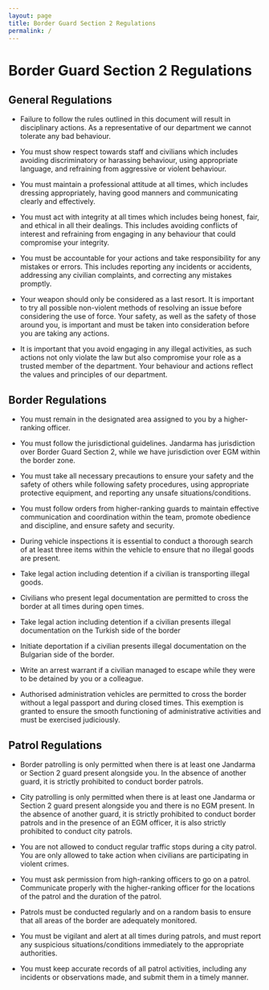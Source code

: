 ```yaml
---
layout: page
title: Border Guard Section 2 Regulations
permalink: /
---
```


# Border Guard Section 2 Regulations

## **General Regulations**

- Failure to follow the rules outlined in this document will result in disciplinary actions. As a representative of our department we cannot tolerate any bad behaviour.

- You must show respect towards staff and civilians which includes avoiding discriminatory or harassing behaviour, using appropriate language, and refraining from aggressive or violent behaviour.

- You must maintain a professional attitude at all times, which includes dressing appropriately, having good manners and communicating clearly and effectively.

- You must act with integrity at all times which includes being honest, fair, and ethical in all their dealings. This includes avoiding conflicts of interest and refraining from engaging in any behaviour that could compromise your integrity.

- You must be accountable for your actions and take responsibility for any mistakes or errors. This includes reporting any incidents or accidents, addressing any civilian complaints, and correcting any mistakes promptly.

- Your weapon should only be considered as a last resort. It is important to try all possible non-violent methods of resolving an issue before considering the use of force. Your safety, as well as the safety of those around you, is important and must be taken into consideration before you are taking any actions.

- It is important that you avoid engaging in any illegal activities, as such actions not only violate the law but also compromise your role as a trusted member of the department. Your behaviour and actions reflect the values and principles of our department.

## **Border Regulations**

- You must remain in the designated area assigned to you by a higher-ranking officer.

- You must follow the jurisdictional guidelines. Jandarma has jurisdiction over Border Guard Section 2, while we have jurisdiction over EGM within the border zone.

- You must take all necessary precautions to ensure your safety and the safety of others while following safety procedures, using appropriate protective equipment, and reporting any unsafe situations/conditions.

- You must follow orders from higher-ranking guards to maintain effective communication and coordination within the team, promote obedience and discipline, and ensure safety and security.

- During vehicle inspections it is essential to conduct a thorough search of at least three items within the vehicle to ensure that no illegal goods are present.

- Take legal action including detention if a civilian is transporting illegal goods.

- Civilians who present legal documentation are permitted to cross the border at all times during open times.

- Take legal action including detention if a civilian presents illegal documentation on the Turkish side of the border

- Initiate deportation if a civilian presents illegal documentation on the Bulgarian side of the border.

- Write an arrest warrant if a civilian managed to escape while they were to be detained by you or a colleague. 

- Authorised administration vehicles are permitted to cross the border without a legal passport and during closed times. This exemption is granted to ensure the smooth functioning of administrative activities and must be exercised judiciously.

## **Patrol Regulations**

- Border patrolling is only permitted when there is at least one Jandarma or Section 2 guard present alongside you. In the absence of another guard, it is strictly prohibited to conduct border patrols.

- City patrolling is only permitted when there is at least one Jandarma or Section 2 guard present alongside you and there is no EGM present. In the absence of another guard, it is strictly prohibited to conduct border patrols and in the presence of an EGM officer, it is also strictly prohibited to conduct city patrols. 

- You are not allowed to conduct regular traffic stops during a city patrol. You are only allowed to take action when civilians are participating in violent crimes.

- You must ask permission from high-ranking officers to go on a patrol. Communicate properly with the higher-ranking officer for the locations of the patrol and the duration of the patrol.

- Patrols must be conducted regularly and on a random basis to ensure that all areas of the border are adequately monitored.

- You must be vigilant and alert at all times during patrols, and must report any suspicious situations/conditions immediately to the appropriate authorities.

- You must keep accurate records of all patrol activities, including any incidents or observations made, and submit them in a timely manner.
